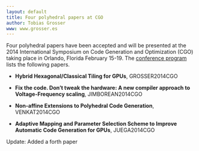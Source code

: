 ```yaml
---
layout: default
title: Four polyhedral papers at CGO
author: Tobias Grosser
www: www.grosser.es
---
```


Four polyhedral papers have been accepted and will be presented at the 2014
International Symposium on Code Generation and Optimization (CGO) taking place
in Orlando, Florida February 15-19. The [conference
program](http://cgo.org/cgo2014/conference/program/) lists the following papers.

- __Hybrid Hexagonal/Classical Tiling for GPUs__, <a class="citation">GROSSER2014CGO</a>

- __Fix the code. Don’t tweak the hardware: A new compiler approach to Voltage-Frequency scaling__, <a class="citation">JIMBOREAN2014CGO</a>

- __Non-affine Extensions to Polyhedral Code Generation__, <a class="citation">VENKAT2014CGO</a>

- __Adaptive Mapping and Parameter Selection Scheme to Improve Automatic
Code Generation for GPUs__, <a class="citation">JUEGA2014CGO</a>

Update: Added a forth paper
